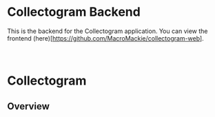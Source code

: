 # Collectogram Backend

This is the backend for the Collectogram application.
You can view the frontend (here)[https://github.com/MacroMackie/collectogram-web]. 
<br>
<br>
<br>
# Collectogram
## Overview
